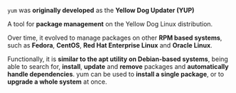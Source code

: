 
`yum` was **originally developed** as the **Yellow Dog Updater (YUP)**

A tool for **package management** on the Yellow Dog Linux distribution.

Over time, it evolved to manage packages on other **RPM based systems**, such as **Fedora**, **CentOS**, **Red Hat Enterprise Linux** and **Oracle Linux**.



Functionally, it is **similar to the apt utility on Debian-based systems**, being able to search for, **install**, **update** and **remove** packages and **automatically handle dependencies**. yum can be used to **install a single package**, or to **upgrade a whole system** at once.

